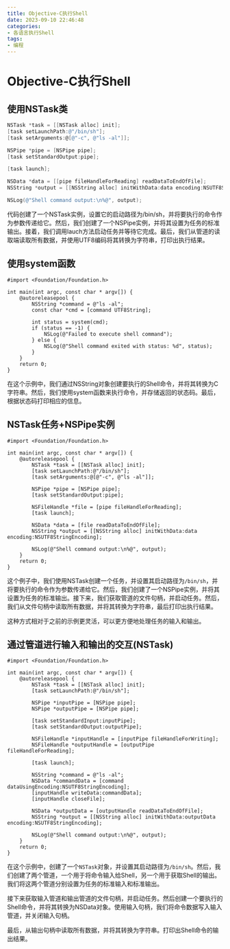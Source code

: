 ```yaml
---
title: Objective-C执行Shell
date: 2023-09-10 22:46:48
categories:
- 各语言执行Shell
tags:
- 编程
---
```


# Objective-C执行Shell

## 使用NSTask类

```objective-c
NSTask *task = [[NSTask alloc] init];
[task setLaunchPath:@"/bin/sh"];
[task setArguments:@[@"-c", @"ls -al"]];

NSPipe *pipe = [NSPipe pipe];
[task setStandardOutput:pipe];

[task launch];

NSData *data = [[pipe fileHandleForReading] readDataToEndOfFile];
NSString *output = [[NSString alloc] initWithData:data encoding:NSUTF8StringEncoding];

NSLog(@"Shell command output:\n%@", output);
```

代码创建了一个NSTask实例，设置它的启动路径为/bin/sh，并将要执行的命令作为参数传递给它。然后，我们创建了一个NSPipe实例，并将其设置为任务的标准输出。接着，我们调用lauch方法启动任务并等待它完成。最后，我们从管道的读取端读取所有数据，并使用UTF8编码将其转换为字符串，打印出执行结果。

## 使用system函数

```objc
#import <Foundation/Foundation.h>

int main(int argc, const char * argv[]) {
    @autoreleasepool {
        NSString *command = @"ls -al";
        const char *cmd = [command UTF8String];
        
        int status = system(cmd);
        if (status == -1) {
            NSLog(@"Failed to execute shell command");
        } else {
            NSLog(@"Shell command exited with status: %d", status);
        }
    }
    return 0;
}
```

在这个示例中，我们通过NSString对象创建要执行的Shell命令，并将其转换为C字符串。然后，我们使用system函数来执行命令，并存储返回的状态码。最后，根据状态码打印相应的信息。

## NSTask任务+NSPipe实例

```objc
#import <Foundation/Foundation.h>

int main(int argc, const char * argv[]) {
    @autoreleasepool {
        NSTask *task = [[NSTask alloc] init];
        [task setLaunchPath:@"/bin/sh"];
        [task setArguments:@[@"-c", @"ls -al"]];

        NSPipe *pipe = [NSPipe pipe];
        [task setStandardOutput:pipe];

        NSFileHandle *file = [pipe fileHandleForReading];
        [task launch];
        
        NSData *data = [file readDataToEndOfFile];
        NSString *output = [[NSString alloc] initWithData:data encoding:NSUTF8StringEncoding];
        
        NSLog(@"Shell command output:\n%@", output);
    }
    return 0;
}
```

这个例子中，我们使用NSTask创建一个任务，并设置其启动路径为`/bin/sh`，并将要执行的命令作为参数传递给它。然后，我们创建了一个NSPipe实例，并将其设置为任务的标准输出。接下来，我们获取管道的文件句柄，并启动任务。然后，我们从文件句柄中读取所有数据，并将其转换为字符串，最后打印出执行结果。

这种方式相对于之前的示例更灵活，可以更方便地处理任务的输入和输出。

## 通过管道进行输入和输出的交互(NSTask)

```objc
#import <Foundation/Foundation.h>

int main(int argc, const char * argv[]) {
    @autoreleasepool {
        NSTask *task = [[NSTask alloc] init];
        [task setLaunchPath:@"/bin/sh"];
        
        NSPipe *inputPipe = [NSPipe pipe];
        NSPipe *outputPipe = [NSPipe pipe];
        
        [task setStandardInput:inputPipe];
        [task setStandardOutput:outputPipe];
        
        NSFileHandle *inputHandle = [inputPipe fileHandleForWriting];
        NSFileHandle *outputHandle = [outputPipe fileHandleForReading];
        
        [task launch];
        
        NSString *command = @"ls -al";
        NSData *commandData = [command dataUsingEncoding:NSUTF8StringEncoding];
        [inputHandle writeData:commandData];
        [inputHandle closeFile];
        
        NSData *outputData = [outputHandle readDataToEndOfFile];
        NSString *output = [[NSString alloc] initWithData:outputData encoding:NSUTF8StringEncoding];
        
        NSLog(@"Shell command output:\n%@", output);
    }
    return 0;
}
```

在这个示例中，创建了一个`NSTask`对象，并设置其启动路径为`/bin/sh`。然后，我们创建了两个管道，一个用于将命令输入给Shell，另一个用于获取Shell的输出。我们将这两个管道分别设置为任务的标准输入和标准输出。

接下来获取输入管道和输出管道的文件句柄，并启动任务。然后创建一个要执行的Shell命令，并将其转换为NSData对象。使用输入句柄，我们将命令数据写入输入管道，并关闭输入句柄。

最后，从输出句柄中读取所有数据，并将其转换为字符串。打印出Shell命令的输出结果。
